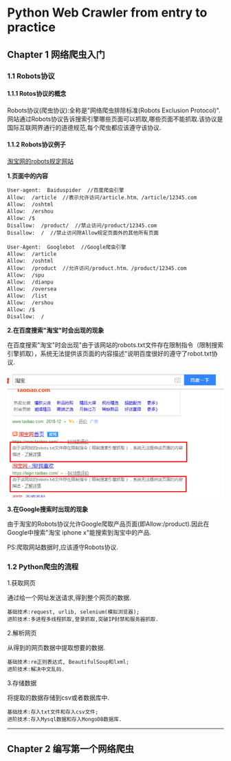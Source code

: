 # Python Web Crawler from entry to practice

## Chapter 1 网络爬虫入门

### 1.1 Robots协议

#### 1.1.1 Rotos协议的概念

Robots协议(爬虫协议):全称是"网络爬虫排除标准(Robots Exclusion Protocol)".网站通过Robots协议告诉搜索引擎哪些页面可以抓取,哪些页面不能抓取.该协议是国际互联网界通行的道德规范,每个爬虫都应该遵守该协议.

#### 1.1.2 Robots协议例子

[淘宝网的robots规定网站](http://www.taobao.com/robots.txt)

**1.页面中的内容**

	User-agent:  Baiduspider  //百度爬虫引擎
	Allow:  /article  //表示允许访问/article.htm、/article/12345.com
	Allow:  /oshtml
	Allow:  /ershou
	Allow: /$
	Disallow:  /product/  //禁止访问/product/12345.com
	Disallow:  /  //禁止访问除Allow规定页面外的其他所有页面
	
	User-Agent:  Googlebot  //Google爬虫引擎
	Allow:  /article
	Allow:  /oshtml
	Allow:  /product  //允许访问/product.htm、/product/12345.com
	Allow:  /spu
	Allow:  /dianpu
	Allow:  /oversea
	Allow:  /list
	Allow:  /ershou
	Allow: /$
	Disallow:  /

**2.在百度搜索"淘宝"时会出现的现象**

在百度搜索"淘宝"时会出现"由于该网站的robots.txt文件存在限制指令（限制搜索引擎抓取），系统无法提供该页面的内容描述"说明百度很好的遵守了robot.txt协议.

![](images/robot_rule.png)

**3.在Google搜索时出现的现象**

由于淘宝的Robots协议允许Google爬取产品页面(即Allow:/product).因此在Google中搜索"淘宝 iphone x"能搜索到淘宝中的产品.

PS:爬取网站数据时,应该遵守Robots协议.

### 1.2 Python爬虫的流程

1.获取网页

通过给一个网址发送请求,得到整个网页的数据.

	基础技术:request, urlib, selenium(模拟浏览器);
	进阶技术:多进程多线程抓取,登录抓取,突破IP封禁和服务器抓取.

2.解析网页

从得到的网页数据中提取想要的数据.

	基础技术:re正则表达式, BeautifulSoup和lxml;
	进阶技术:解决中文乱码.

3.存储数据

将提取的数据存储到csv或者数据库中.

	基础技术:存入txt文件和存入csv文件;
	进阶技术:存入Mysql数据和存入MongoDB数据库.

***

## Chapter 2 编写第一个网络爬虫


